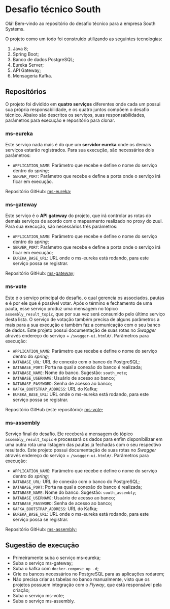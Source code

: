 # Desafio técnico South

Olá! Bem-vindo ao repositório do desafio técnico para a empresa South Systems.

O projeto como um todo foi construído utilizando as seguintes tecnologias:

 1. Java 8;
 2. Spring Boot;
 3. Banco de dados PostgreSQL;
 4. Eureka Server;
 5. API Gateway;
 6. Mensageria Kafka.

## Repositórios

O projeto foi dividido em **quatro serviços** diferentes onde cada um possui sua própria responsabilidade, e os quatro juntos compõem o desafio técnico. Abaixo são descritos os serviços, suas responsabilidades, parâmetros para execução e repositório para clonar.

### ms-eureka

Este serviço nada mais é do que um **servidor eureka** onde os demais serviços estarão registrados.
Para sua execução, são necessários dois parâmetros:

 - `APPLICATION_NAME`: Parâmetro que recebe e define o nome do serviço dentro do *spring*;
 - `SERVER_PORT`: Parâmetro que recebe e define a porta onde o serviço irá ficar em execução.

Repositório GitHub: [ms-eureka](https://github.com/gabriel-mars/south-ms-eureka);

### ms-gateway

Este serviço é o **API gateway** do projeto, que irá controlar as rotas do demais serviços de acordo com o mapeamento realizado no proxy do zuul.
Para sua execução, são necessários três parâmetros:

 - `APPLICATION_NAME`: Parâmetro que recebe e define o nome do serviço dentro do *spring*;
 - `SERVER_PORT`: Parâmetro que recebe e define a porta onde o serviço irá ficar em execução;
 - `EUREKA_BASE_URL`: URL onde o ms-eureka está rodando, para este serviço possa se registrar.

Repositório GitHub: [ms-gateway](https://github.com/gabriel-mars/ms-gateway);

### ms-vote

Este é o serviço principal do desafio, o qual gerencia os associados, pautas e é por ele que é possível votar. Após o término e fechamento de uma pauta, esse serviço produz uma mensagem no tópico `assembly_result_topic`, que por sua vez será consumido pelo último serviço desta lista. O serviço de votação também precisa de alguns parâmetros a mais para a sua execução e também faz a comunicação com o seu banco de dados.
Este projeto possui documentação de suas rotas no *Swagger* através endereço do serviço + `/swagger-ui.html#/`.
Parâmetros para execução:
- `APPLICATION_NAME`: Parâmetro que recebe e define o nome do serviço dentro do *spring*;
- `DATABASE_URL`: URL de conexão com o banco do PostgreSQL;
- `DATABASE_PORT`: Porta na qual a conexão do banco é realizada;
- `DATABASE_NAME`: Nome do banco. Sugestão: `south_vote`;
- `DATABASE_USERNAME`: Usuário de acesso ao banco;
- `DATABASE_PASSWORD`: Senha de acesso ao banco;
- `KAFKA_BOOTSTRAP_ADDRESS`: URL do Kafka;
- `EUREKA_BASE_URL`: URL onde o ms-eureka está rodando, para este serviço possa se registrar.

Repositório GitHub (este repositório): [ms-vote](https://github.com/gabriel-mars/south-ms-vote);

### ms-assembly

Serviço final do desafio. Ele receberá a mensagem do tópico `assembly_result_topic` e processará os dados para enfim disponibilizar em uma outra rota uma listagem das pautas já fechadas com o seu respectivo resultado.
Este projeto possui documentação de suas rotas no *Swagger* através endereço do serviço + `/swagger-ui.html#/`.
Parâmetros para execução:
- `APPLICATION_NAME`: Parâmetro que recebe e define o nome do serviço dentro do *spring*;
- `DATABASE_URL`: URL de conexão com o banco do PostgreSQL;
- `DATABASE_PORT`: Porta na qual a conexão do banco é realizada;
- `DATABASE_NAME`: Nome do banco. Sugestão: `south_assembly`;
- `DATABASE_USERNAME`: Usuário de acesso ao banco;
- `DATABASE_PASSWORD`: Senha de acesso ao banco;
- `KAFKA_BOOTSTRAP_ADDRESS`: URL do Kafka;
- `EUREKA_BASE_URL`: URL onde o ms-eureka está rodando, para este serviço possa se registrar.

Repositório GitHub: [ms-assembly](https://github.com/gabriel-mars/south-ms-assembly);

## Sugestão de execução

- Primeiramente suba o serviço ms-eureka;
- Suba o serviço ms-gateway;
- Suba o kafka com `docker-compose up -d`;
- Crie os bancos necessários no PostgreSQL para as aplicações rodarem;
- Não precisa criar as tabelas no banco manualmente, visto que os projetos possuem integração com o *Flyway*, que está responsável pela criação;
- Suba o serviço ms-vote;
- Suba o serviço ms-assembly.
